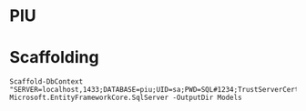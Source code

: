 # PIU

# Scaffolding
```
Scaffold-DbContext "SERVER=localhost,1433;DATABASE=piu;UID=sa;PWD=SQL#1234;TrustServerCertificate=True;" Microsoft.EntityFrameworkCore.SqlServer -OutputDir Models
```
